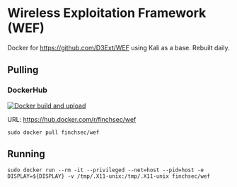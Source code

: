 # Wireless Exploitation Framework (WEF)

Docker for https://github.com/D3Ext/WEF using Kali as a base. Rebuilt daily.

## Pulling

### DockerHub

[![Docker build and upload](https://github.com/FinchSec/WEF-docker/actions/workflows/docker.yml/badge.svg?event=push)](https://github.com/FinchSec/WEF-docker/actions/workflows/docker.yml)

URL: https://hub.docker.com/r/finchsec/wef

`sudo docker pull finchsec/wef`

## Running

`sudo docker run --rm -it --privileged --net=host --pid=host -e DISPLAY=${DISPLAY} -v /tmp/.X11-unix:/tmp/.X11-unix finchsec/wef`
